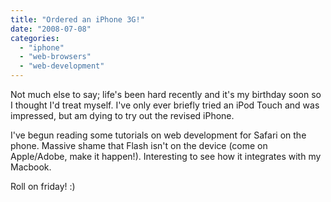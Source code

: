 ```yaml
---
title: "Ordered an iPhone 3G!"
date: "2008-07-08"
categories: 
  - "iphone"
  - "web-browsers"
  - "web-development"
---
```


Not much else to say; life's been hard recently and it's my birthday soon so I thought I'd treat myself. I've only ever briefly tried an iPod Touch and was impressed, but am dying to try out the revised iPhone.

I've begun reading some tutorials on web development for Safari on the phone. Massive shame that Flash isn't on the device (come on Apple/Adobe, make it happen!). Interesting to see how it integrates with my Macbook.

Roll on friday! :)
